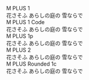 <link rel="preconnect" href="https://fonts.googleapis.com">
<link rel="preconnect" href="https://fonts.gstatic.com" crossorigin>
<link href="https://fonts.googleapis.com/css2?family=M+PLUS+1+Code:wght@300&family=M+PLUS+1:wght@300&family=M+PLUS+1p:wght@300&family=M+PLUS+2:wght@300&family=M+PLUS+Rounded+1c:wght@300display=swap" rel="stylesheet">


<div class="p17">
<div class="font-name">M PLUS 1<br></div>
花さそふ あらしの庭の 雪ならで
</div>

<div class="p18">
<div class="font-name">M PLUS 1 Code<br></div>
花さそふ あらしの庭の 雪ならで
</div>

<div class="p19">
<div class="font-name">M PLUS 1p<br></div>
花さそふ あらしの庭の 雪ならで
</div>

<div class="p20">
<div class="font-name">M PLUS 2<br></div>
花さそふ あらしの庭の 雪ならで
</div>

<div class="p21">
<div class="font-name">M PLUS Rounded 1c<br></div>
花さそふ あらしの庭の 雪ならで
</div>